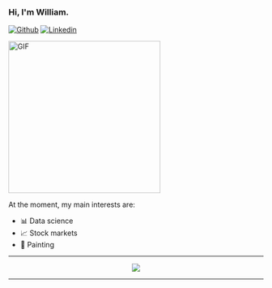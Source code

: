 ### Hi, I'm William.

[![Github](https://img.shields.io/badge/-Github-000?style=flat&logo=Github&logoColor=white)](https://github.com/williamxu7)
[![Linkedin](https://img.shields.io/badge/-LinkedIn-blue?style=flat&logo=Linkedin&logoColor=white)](https://www.linkedin.com/in/yihangxu/)

<img alt="GIF" src="https://i.pinimg.com/originals/9e/37/6b/9e376b3af2944d9a9d656ef239e29964.gif" width = 300/>

At the moment, my main interests are:
- :bar_chart: Data science
- :chart_with_upwards_trend: Stock markets
- :art: Painting


<hr>

<p align="center">
  <img src="https://github-readme-stats.vercel.app/api?username=williamxu7&show_icons=true"/>
</p>

<hr>


<!--
**williamxu7/williamxu7** is a ✨ _special_ ✨ repository because its `README.md` (this file) appears on your GitHub profile.

Here are some ideas to get you started:

- 🔭 I’m currently working on ...
- 🌱 I’m currently learning ...
- 👯 I’m looking to collaborate on ...
- 🤔 I’m looking for help with ...
- 💬 Ask me about ...
- 📫 How to reach me: ...
- 😄 Pronouns: ...
- ⚡ Fun fact: ...
-->
